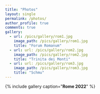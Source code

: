 ```yaml
---
title: "Photos"
layout: single
permalink: /photos/
author_profile: true
comments: true
gallery:
  - url: /pics/gallery/rom1.jpg
    image_path: /pics/gallery/rom1.jpg
    title: "Forum Romanum"
  - url: url: /pics/gallery/rom2.jpg
    image_path: /pics/gallery/rom2.jpg
    title: "Trinita dei Monti"
  - url: url: /pics/gallery/rom3.jpg
    image_path: /pics/gallery/rom3.jpg
    title: "Schmu"
---
```


{% include gallery caption="**Rome 2022**" %}
